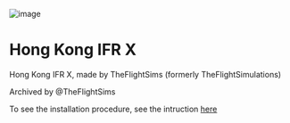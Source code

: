 ![image](https://github.com/tfsarchive/hong-kong-ifrx/assets/99700363/48079043-4b1c-439b-b210-ef521f3c6079)

# Hong Kong IFR X

Hong Kong IFR X, made by TheFlightSims (formerly TheFlightSimulations)

Archived by @TheFlightSims

To see the installation procedure, see the intruction [here](https://github.com/tfsarchive/old-user-docs/blob/master/HongKong%20IFR%20X/Hong%20Kong%20IFRX.zip)
